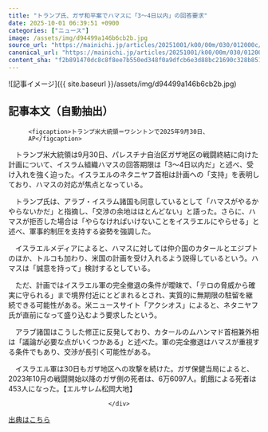 ```yaml
---
title: "トランプ氏、ガザ和平案でハマスに「3～4日以内」の回答要求"
date: 2025-10-01 06:39:51 +0900
categories: ["ニュース"]
image: /assets/img/d94499a146b6cb2b.jpg
source_url: "https://mainichi.jp/articles/20251001/k00/00m/030/012000c/"
canonical_url: "https://mainichi.jp/articles/20251001/k00/00m/030/012000c/"
content_sha: "f2b891470dc8c8f8ee7b550ed348f0a9dfcb6e3d88bc21690c328b851f9bef82"
---
```


![記事イメージ]({{ site.baseurl }}/assets/img/d94499a146b6cb2b.jpg)

## 記事本文（自動抽出）
<div><section class="articledetail-body" id="articledetail-body">




<div class="articledetail-image-left">
  <figure>
    
    <figcaption>トランプ米大統領＝ワシントンで2025年9月30日、AP</figcaption>
    
  </figure>
</div>

<p>　トランプ米大統領は9月30日、パレスチナ自治区ガザ地区の戦闘終結に向けた計画について、イスラム組織ハマスの回答期限は「3～4日以内だ」と述べ、受け入れを強く迫った。イスラエルのネタニヤフ首相は計画への「支持」を表明しており、ハマスの対応が焦点となっている。</p>

<p>　トランプ氏は、アラブ・イスラム諸国も同意しているとして「ハマスがやるかやらないかだ」と指摘し、「交渉の余地はほとんどない」と語った。さらに、ハマスが拒否した場合は「やらなければいけないことをイスラエルにやらせる」と述べ、軍事的制圧を支持する姿勢を強調した。</p>

	


<p>　イスラエルメディアによると、ハマスに対しては仲介国のカタールとエジプトのほか、トルコも加わり、米国の計画を受け入れるよう説得しているという。ハマスは「誠意を持って」検討するとしている。</p>

<p>　ただ、計画ではイスラエル軍の完全撤退の条件が曖昧で、「テロの脅威から確実に守られる」まで境界付近にとどまれるとされ、実質的に無期限の駐留を継続できる可能性がある。米ニュースサイト「アクシオス」によると、ネタニヤフ氏が直前になって盛り込むよう要求したという。</p>

	


<p>　アラブ諸国はこうした修正に反発しており、カタールのムハンマド首相兼外相は「議論が必要な点がいくつかある」と述べた。軍の完全撤退はハマスが重視する条件でもあり、交渉が長引く可能性がある。</p>

<p>　イスラエル軍は30日もガザ地区への攻撃を続けた。ガザ保健当局によると、2023年10月の戦闘開始以降のガザ側の死者は、6万6097人。飢餓による死者は453人になった。【エルサレム松岡大地】</p>


</section>






								</div>

[出典はこちら](https://mainichi.jp/articles/20251001/k00/00m/030/012000c/)
